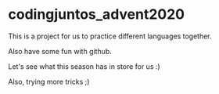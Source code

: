 # codingjuntos_advent2020

This is a project for us to practice different languages together. 

Also have some fun with github.

Let's see what this season has in store for us :)

Also, trying more tricks ;)
